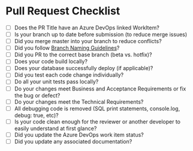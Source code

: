 # Pull Request Checklist

- [ ] Does the PR Title have an Azure DevOps linked WorkItem?
- [ ] Is your branch up to date before submission (to reduce merge issues)
- [ ] Did you merge master into your branch to reduce conflicts?
- [ ] Did you follow [Branch Naming Guidelines](https://github.com/transport4/documents/wiki/Branching-Conventions)?
- [ ] Did you PR to the correct base branch (beta vs. hotfix)?
- [ ] Does your code build locally?
- [ ] Does your database successfully deploy (if applicable)?
- [ ] Did you test each code change individually?
- [ ] Do all your unit tests pass locally?
- [ ] Do your changes meet Business and Acceptance Requirements or fix the bug or defect?
- [ ] Do your changes meet the Technical Requirements?
- [ ] All debugging code is removed (SQL print statements, console.log, debug: true, etc)?
- [ ] Is your code clean enough for the reviewer or another developer to easily understand at first glance?
- [ ] Did you update the Azure DevOps work item status?
- [ ] Did you update any associated documentation?
